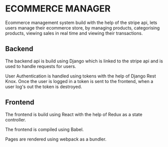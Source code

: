 # ECOMMERCE MANAGER
Ecommerce management system build with the help of the stripe api, lets users manage their ecommerce store, by managing products, categorising products, viewing sales in real time and viewing their transactions. 


## Backend

The backend api is build using Django which is linked to the stripe api and is used to handle requests for users.

User Authentication is handled using tokens with the help of Django Rest Knox. Once the user is logged in a token is sent to the frontend, when a user log's out the token is destroyed.

## Frontend

 The frontend is build using React with the help of Redux as a state controller. 

 The frontend is compiled using Babel.

 Pages are rendered using webpack as a bundler.